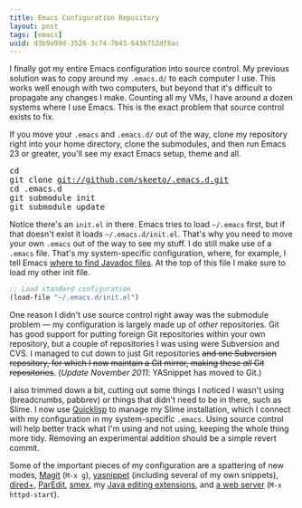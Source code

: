 ```yaml
---
title: Emacs Configuration Repository
layout: post
tags: [emacs]
uuid: d3b9a99d-3526-3c74-7b43-643b752df6ac
---
```


I finally got my entire Emacs configuration into source control. My
previous solution was to copy around my `.emacs.d/` to each computer I
use. This works well enough with two computers, but beyond that it's
difficult to propagate any changes I make. Counting all my VMs, I have
around a dozen systems where I use Emacs. This is the exact problem
that source control exists to fix.

If you move your `.emacs` and `.emacs.d/` out of the way, clone my
repository right into your home directory, clone the submodules, and
then run Emacs 23 or greater, you'll see my exact Emacs setup, theme
and all.

<pre>
cd
git clone <a href="https://github.com/skeeto/.emacs.d">git://github.com/skeeto/.emacs.d.git</a>
cd .emacs.d
git submodule init
git submodule update
</pre>

Notice there's an `init.el` in there. Emacs tries to load `~/.emacs`
first, but if that doesn't exist it loads `~/.emacs.d/init.el`. That's
why you need to move your own `.emacs` out of the way to see my
stuff. I do still make use of a `.emacs` file. That's my
system-specific configuration, where, for example, I tell Emacs [where
to find Javadoc files](/blog/2010/10/14/). At the top of this file I
make sure to load my other init file.

~~~cl
;; Load standard configuration
(load-file "~/.emacs.d/init.el")
~~~

One reason I didn't use source control right away was the submodule
problem — my configuration is largely made up of *other* repositories.
Git has good support for putting foreign Git repositories within your
own repository, but a couple of repositories I was using were
Subversion and CVS. I managed to cut down to just Git repositories
<s>and one Subversion repository, for which I now maintain a Git
mirror, making these *all* Git repositories</s>. (*Update November
2011*: YASnippet has moved to Git.)

I also trimmed down a bit, cutting out some things I noticed I wasn't
using (breadcrumbs, pabbrev) or things that didn't need to be in
there, such as Slime. I now use [Quicklisp](http://www.quicklisp.org/)
to manage my Slime installation, which I connect with my configuration
in my system-specific `.emacs`. Using source control will help better
track what I'm using and not using, keeping the whole thing more
tidy. Removing an experimental addition should be a simple revert
commit.

Some of the important pieces of my configuration are a spattering of
new modes, [Magit](http://philjackson.github.com/magit/) (`M-x g`),
[yasnippet](https://github.com/capitaomorte/yasnippet) (including
several of my own snippets),
[dired+](http://www.emacswiki.org/emacs/DiredPlus),
[ParEdit](http://www.emacswiki.org/emacs/ParEdit),
[smex](https://github.com/nonsequitur/smex), my
[Java editing extensions](/blog/2010/10/15/), and
[a web server](/blog/2009/05/17/) (`M-x httpd-start`).
